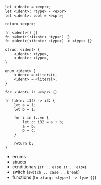 
```
let <ident> = <expr>;
let <ident>: <type> = <expr>;
let <ident>: bool = <expr>;

return <expr>;

fn <ident>() {}
fn <ident>(<ident>: <type>) {}
fn <ident>(<ident>: <type>) -> <type> {}

struct <ident> {
	<ident>: <type>,
	<ident>: <type>,
}

enum <ident> {
	<ident> = <literal>,
	<ident> = <literal>,
}

for <ident> in <expr> {}
```
```
fn fib(n: i32) -> i32 {
	let a = 1;
	let b = 1;

	for i in 3..=n {
		let c: i32 = a + b;
		a = b;
		b = c;
	}

	return b;
}
```

* enums
* structs
* conditionals (`if .. else if .. else`)
* switch (`switch .. case .. break`)
* functions (`fn x(arg: <type>) -> type {}`)
